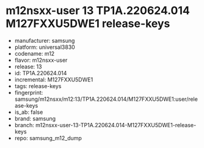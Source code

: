 # m12nsxx-user 13 TP1A.220624.014 M127FXXU5DWE1 release-keys
- manufacturer: samsung
- platform: universal3830
- codename: m12
- flavor: m12nsxx-user
- release: 13
- id: TP1A.220624.014
- incremental: M127FXXU5DWE1
- tags: release-keys
- fingerprint: samsung/m12nsxx/m12:13/TP1A.220624.014/M127FXXU5DWE1:user/release-keys
- is_ab: false
- brand: samsung
- branch: m12nsxx-user-13-TP1A.220624.014-M127FXXU5DWE1-release-keys
- repo: samsung_m12_dump
